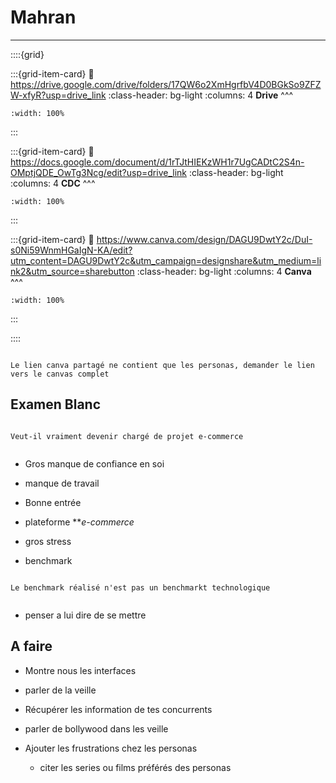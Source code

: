 # Mahran

***

::::{grid} 

:::{grid-item-card}
:link: https://drive.google.com/drive/folders/17QW6o2XmHgrfbV4D0BGkSo9ZFZW-xfyR?usp=drive_link
:class-header: bg-light
:columns: 4
**Drive**
^^^


```{image} ../../Docs/Logos/256px-Google_Drive_icon_(2020).svg.png
:width: 100%
```

:::

:::{grid-item-card}
:link: https://docs.google.com/document/d/1rTJtHIEKzWH1r7UgCADtC2S4n-OMptjQDE_OwTg3Ncg/edit?usp=drive_link
:class-header: bg-light
:columns: 4
**CDC**
^^^


```{image} ../../Docs/Logos/256px-Microsoft_Office_Word_(2019–present).svg.png
:width: 100%
```

:::

:::{grid-item-card}
:link: https://www.canva.com/design/DAGU9DwtY2c/DuI-s0Ni59WnmHGaIgN-KA/edit?utm_content=DAGU9DwtY2c&utm_campaign=designshare&utm_medium=link2&utm_source=sharebutton
:class-header: bg-light
:columns: 4
**Canva**
^^^


```{image} ../../Docs/Logos/Canva_icon_2021.svg
:width: 100%
```

:::

::::


```{warning}

Le lien canva partagé ne contient que les personas, demander le lien vers le canvas complet

```

## Examen Blanc


```{warning}

Veut-il vraiment devenir chargé de projet e-commerce


```

- Gros manque de confiance en soi

- manque de travail

- Bonne entrée

- plateforme ***e-commerce*

- gros stress

- benchmark 

```{note}

Le benchmark réalisé n'est pas un benchmarkt technologique


```

- penser a lui dire de se mettre


## A faire

- Montre nous les interfaces

- parler de la veille

- Récupérer les information de tes concurrents

- parler de bollywood dans les veille

- Ajouter les frustrations chez les personas
    - citer les series ou films préférés des personas 



